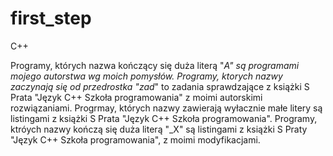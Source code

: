 # first_step
C++

Programy, których nazwa kończący się duża literą "_A" są programami mojego autorstwa wg moich pomysłów.
Programy, ktorych nazwy zaczynają się od przedrostka "zad_" to zadania sprawdzające
z książki S Prata "Język C++ Szkoła programowania" z moimi autorskimi rozwiązaniami.
Progrmay, których nazwy zawierają wyłacznie małe litery są listingami z książki S Prata "Język C++ Szkoła programowania".
Programy, ktróych nazwy kończą się duża literą "_X" są listingami z książki S Praty "Język C++ Szkoła programowania",
z moimi modyfikacjami.

